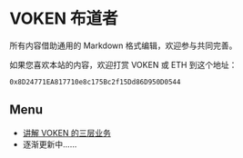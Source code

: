 # VOKEN 布道者

所有内容借助通用的 Markdown 格式编辑，欢迎参与共同完善。

如果您喜欢本站的内容，欢迎打赏 VOKEN 或 ETH 到这个地址：

`0x8D24771EA817710e8c175Bc2f15Dd86D950D0544`

## Menu

- [讲解 VOKEN 的三层业务](https://github.com/VokenGuide/posts/blob/master/intro.md)
- 逐渐更新中……
